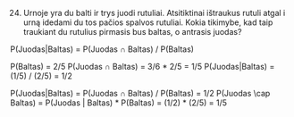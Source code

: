 24. Urnoje yra du balti ir trys juodi rutuliai. Atsitiktinai ištraukus rutuli atgal i urną idedami
du tos pačios spalvos rutuliai. Kokia tikimybe, kad taip traukiant du rutulius pirmasis bus baltas,
o antrasis juodas?

P(Juodas|Baltas) = P(Juodas ∩ Baltas) / P(Baltas)

P(Baltas) = 2/5
P(Juodas ∩ Baltas) = 3/6 * 2/5 = 1/5
P(Juodas|Baltas) = (1/5) / (2/5) = 1/2

P(Juodas|Baltas) = P(Juodas ∩ Baltas) / P(Baltas) = 1/2
P(Juodas \cap Baltas) = P(Juodas | Baltas) * P(Baltas) = (1/2) * (2/5) = 1/5